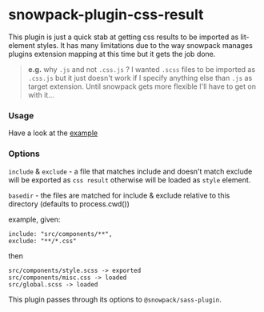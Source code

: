 # snowpack-plugin-css-result

This plugin is just a quick stab at getting css results to be imported as lit-element styles.
It has many limitations due to the way snowpack manages plugins extension mapping at this time
but it gets the job done.

> **e.g.** why `.js` and not `.css.js` ?
I wanted `.scss` files to be imported as `.css.js` but it just doesn't work if I specify anything else than `.js`
as target extension. Until snowpack gets more flexible I'll have to get on with it...

### Usage
Have a look at the [example](https://github.com/glromeo/snowpack-plugin-css-result/tree/master/example)

### Options
`include` & `exclude` - a file that matches include and doesn't match exclude will be exported as `css result` 
  otherwise will be loaded as `style` element.

`basedir` - the files are matched for include & exclude relative to this directory (defaults to process.cwd())

example, given:
```
include: "src/components/**",
exclude: "**/*.css"
```
then
```
src/components/style.scss -> exported
src/components/misc.css -> loaded
src/global.scss -> loaded
```

This plugin passes through its options to `@snowpack/sass-plugin`.

